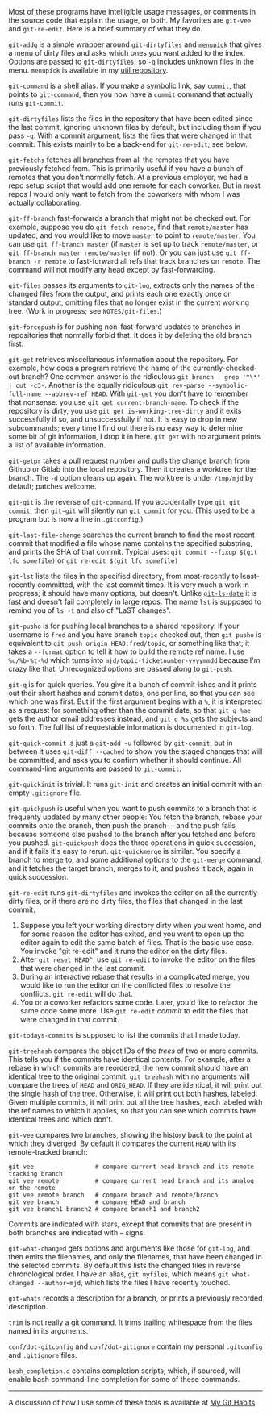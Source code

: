 Most of these programs have intelligible usage messages, or comments
in the source code that explain the usage, or both. My favorites are
`git-vee` and `git-re-edit`. Here is a brief summary of what they do.

`git-addq` is a simple wrapper around `git-dirtyfiles` and
[`menupick`](https://github.com/mjdominus/util/blob/master/bin/menupick)
that gives a menu of dirty files and asks which ones you want added to
the index. Options are passed to `git-dirtyfiles`, so `-q` includes
unknown files in the menu. `menupick` is available in my [util
repository](https://github.com/mjdominus/util).

`git-command` is a shell alias. If you make a symbolic link, say
`commit`, that points to `git-command`, then you now have a `commit`
command that actually runs `git-commit`.

`git-dirtyfiles` lists the files in the repository that have been
edited since the last commit, ignoring unknown files by default, but
including them if you pass `-q`. With a commit argument, lists the
files that were changed in that commit. This exists mainly to be a
back-end for `git-re-edit`; see below.

`git-fetchs` fetches all branches from all the remotes that you have
previously fetched from. This is primarily useful if you have a bunch
of remotes that you don't normally fetch. At a previous employer, we
had a repo setup script that would add one remote for each coworker.
But in most repos I would only want to fetch from the coworkers with
whom I was actually collaborating.

`git-ff-branch` fast-forwards a branch that might not be checked out.
For example, suppose you do `git fetch remote`, find that
`remote/master` has updated, and you would like to move `master` to
point to `remote/master`. You can use `git ff-branch master` (if
`master` is set up to track `remote/master`, or `git ff-branch master remote/master` (if not). Or you can just use `git ff-branch -r remote` to fast-forward all refs that track branches on `remote`. The
command will not modify any head except by fast-forwarding.

`git-files` passes its arguments to `git-log`, extracts only the names
of the changed files from the output, and prints each one exactly once
on standard output, omitting files that no longer exist in the current
working tree. (Work in progress; see `NOTES/git-files`.)

`git-forcepush` is for pushing non-fast-forward updates to branches in
repositories that normally forbid that. It does it by deleting the
old branch first.

`git-get` retrieves miscellaneous information about the repository.
For example, how does a program retrieve the name of the
currently-checked-out branch? One common answer is the ridiculous
`git branch | grep '^\*' | cut -c3-`. Another is the equally
ridiculous `git rev-parse --symbolic-full-name --abbrev-ref HEAD`. With `git-get` you don't have to remember that nonsense: you
use `git get current-branch-name`. To check if the repository is
dirty, you use `git get is-working-tree-dirty` and it exits
successfully if so, and unsuccessfully if not. It is easy to drop in
new subcommands; every time I find out there is no easy way to
determine some bit of git information, I drop it in here. `git get`
with no argument prints a list of available information.

`git-getpr` takes a pull request number and pulls the change branch
from Github or Gitlab into the local repository.  Then it creates a
worktree for the branch. The `-d` option cleans up again.  The
worktree is under `/tmp/mjd` by default; patches welcome.

`git-git` is the reverse of `git-command`. If you accidentally type
`git git commit`, then `git-git` will silently run `git commit` for
you. (This used to be a program but is now a line in `.gitconfig`.)

`git-last-file-change` searches the current branch to find the most
recent commit that modified a file whose name contains the specified
substring, and prints the SHA of that commit.  Typical uses: `git
commit --fixup $(git lfc somefile)` or `git re-edit $(git
lfc somefile)`

`git-lst` lists the files in the specified directory, from
most-recently to least-recently committed, with the last commit times.
It is very much a work in progress; it should have many options, but
doesn't. Unlike
[`git-ls-date`](https://pypi.python.org/pypi/git-ls-date) it is fast
and doesn't fail completely in large repos. The name `lst` is supposed
to remind you of `ls -t` and also of "LaST changes".

`git-pusho` is for pushing local branches to a shared repository. If
your username is `fred` and you have branch `topic` checked out, then
`git pusho` is equivalent to `git push origin HEAD:fred/topic`, or
something like that; it takes a `--format` option to tell it how to
build the remote ref name.  I use `%u/%b-%t-%d` which turns into
`mjd/topic-ticketnumber-yyyymmdd` because I'm crazy like that.
Unrecognized options are passed along to `git-push`.

`git-q` is for quick queries. You give it a bunch of commit-ishes and
it prints out their short hashes and commit dates, one per line, so
that you can see which one was first. But if the first argument
begins with a `%`, it is interpreted as a request for something other
than the commit date, so that `git q %ae` gets the author email
addresses instead, and `git q %s` gets the subjects and so forth. The
full list of requestable information is documented in `git-log`.

`git-quick-commit` is just a `git-add -u` followed by `git-commit`,
but in between it uses `git-diff --cached` to show you the staged
changes that will be committed, and asks you to confirm whether it
should continue. All command-line arguments are passed to
`git-commit`.

`git-quickinit` is trivial.  It runs `git-init` and creates an initial
commit with an empty `.gitignore` file.

`git-quickpush` is useful when you want to push commits to a branch
that is frequenty updated by many other people: You fetch the branch,
rebase your commits onto the branch, then push the branch---and the
push fails because someone else pushed to the branch after you fetched
and before you pushed. `git-quickpush` does the three operations in
quick succession, and if it fails it's easy to rerun.
`git-quickmerge` is similar. You specify a branch to merge to, and
some additional options to the `git-merge` command, and it fetches the
target branch, merges to it, and pushes it back, again in quick
succession.

`git-re-edit` runs `git-dirtyfiles` and invokes the editor on all the
currently-dirty files, or if there are no dirty files, the files that
changed in the last commit.

1. Suppose you left your working directory dirty when you went home,
   and for some reason the editor has exited, and you want to open up the
   editor again to edit the same batch of files. That is the basic use
   case. You invoke "git re-edit" and it runs the editor on the dirty
   files.
2. After `git reset HEAD^`, use `git re-edit` to invoke the editor on the files that were changed in the last commit.
3. During an interactive rebase that results in a complicated merge, you would like to run the editor on the conflicted files to resolve the conflicts. `git re-edit` will do that.
4. You or a coworker refactors some code. Later, you'd like to refactor the same code some more. Use `git re-edit` _commit_ to edit the files that were changed in that commit.

`git-todays-commits` is supposed to list the commits that I made today.

`git-treehash` compares the object IDs of the _trees_ of two or more
commits. This tells you if the commits have identical contents. For
example, after a rebase in which commits are reordered, the new commit
should have an identical tree to the original commit. `git treehash`
with no arguments will compare the trees of `HEAD` and `ORIG_HEAD`.
If they are identical, it will print out the single hash of the tree.
Otherwise, it will print out both hashes, labeled. Given multiple
commits, it will print out all the tree hashes, each labeled with the
ref names to which it applies, so that you can see which commits have
identical trees and which don't.

`git-vee` compares two branches, showing the history back to the point
at which they diverged. By default it compares the current `HEAD`
with its remote-tracked branch:

    git vee                 # compare current head branch and its remote tracking branch
    git vee remote          # compare current head branch and its analog on the remote
    git vee remote branch   # compare branch and remote/branch
    git vee branch          # compare HEAD and branch
    git vee branch1 branch2 # compare branch1 and branch2

Commits are indicated with stars, except that commits that are present
in both branches are indicated with `=` signs.

`git-what-changed` gets options and arguments like those for
`git-log`, and then emits the filenames, and only the filenames, that
have been changed in the selected commits. By default this lists the
changed files in reverse chronological order. I have an alias, `git myfiles`, which means `git what-changed --author=mjd`, which lists the
files I have recently touched.

`git-whats` records a description for a branch, or prints a previously
recorded description.

`trim` is not really a git command. It trims trailing whitespace from
the files named in its arguments.

`conf/dot-gitconfig` and `conf/dot-gitignore` contain my personal
`.gitconfig` and `.gitignore` files.

`bash_completion.d` contains completion scripts, which, if sourced,
will enable bash command-line completion for some of these commands.

---

A discussion of how I use some of these tools is available at [My Git Habits](http://blog.plover.com/prog/git-habits.html).
